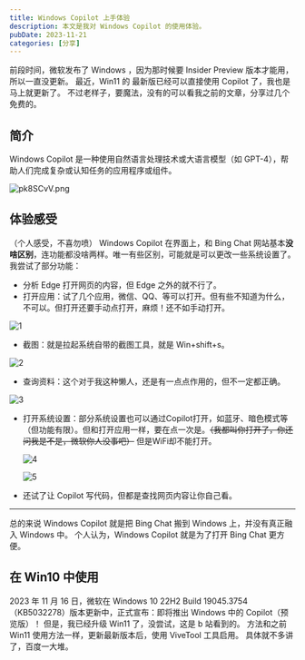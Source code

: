 ```yaml
---
title: Windows Copilot 上手体验
description: 本文是我对 Windows Copilot 的使用体验。
pubDate: 2023-11-21
categories: [分享]
---
```


前段时间，微软发布了 Windows ，因为那时候要 Insider Preview 版本才能用，所以一直没更新。
最近，Win11 的 最新版已经可以直接使用 Copilot 了，我也是马上就更新了。
不过老样子，要魔法，没有的可以看我之前的文章，分享过几个免费的。

简介
--

Windows Copilot 是一种使用自然语言处理技术或大语言模型（如 GPT-4），帮助人们完成复杂或认知任务的应用程序或组件。

![pk8SCvV.png](https://s21.ax1x.com/2024/05/30/pk8SCvV.png)


体验感受
----

（个人感受，不喜勿喷）
Windows Copilot 在界面上，和 Bing Chat 网站基本**没啥区别**，连功能都没啥两样。唯一有些区别，可能就是可以更改一些系统设置了。
我尝试了部分功能：

 - 分析 Edge 打开网页的内容，但 Edge 之外的就不行了。
 - 打开应用：试了几个应用，微信、QQ、等可以打开。但有些不知道为什么，不可以。但打开还要手动点打开，麻烦！还不如手动打开。

![1][1]

 - 截图：就是拉起系统自带的截图工具，就是 Win+shift+s。

![2][2]

 - 查询资料：这个对于我这种懒人，还是有一点点作用的，但不一定都正确。

![3][3]

 - 打开系统设置：部分系统设置也可以通过Copilot打开，如蓝牙、暗色模式等（但功能有限）。但和打开应用一样，要在点一次是。~~（我都叫你打开了，你还问我是不是，微软你人没事吧）~~
   但是WiFi却不能打开。

   ![4][4]
   
   ![5][5]

 - 还试了让 Copilot 写代码，但都是查找网页内容让你自己看。


----------


总的来说 Windows Copilot 就是把 Bing Chat 搬到 Windows 上，并没有真正融入 Windows 中。
个人认为，Windows Copilot 就是为了打开 Bing Chat 更方便。

在 Win10 中使用
-----------

2023 年 11 月 16 日，微软在 Windows 10 22H2 Build 19045.3754 （KB5032278）版本更新中，正式宣布：即将推出 Windows 中的 Copilot（预览版）！
但是，我已经升级 Win11 了，没尝试，这是 b 站看到的。
方法和之前 Win11 使用方法一样，更新最新版本后，使用 ViveTool 工具启用。
具体就不多讲了，百度一大堆。

[1]: https://s21.ax1x.com/2024/05/30/pk8SEE4.png
[2]: https://s21.ax1x.com/2024/05/30/pk8SQKK.png
[3]: https://s21.ax1x.com/2024/05/30/pk8S1bD.png
[4]: https://s21.ax1x.com/2024/05/30/pk8S8Ve.png
[5]: https://s21.ax1x.com/2024/05/30/pk8SGUH.png